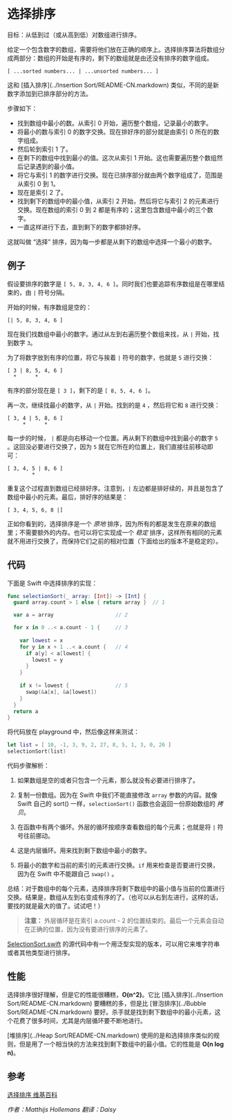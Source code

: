 # 选择排序

目标：从低到过（或从高到低）对数组进行排序。

给定一个包含数字的数组，需要将他们放在正确的顺序上。选择排序算法将数组分成两部分：数组的开始是有序的，剩下的数组就是由还没有排序的数字组成。

	[ ...sorted numbers... | ...unsorted numbers... ]

这和 [插入排序](../Insertion Sort/README-CN.markdown) 类似，不同的是新数字添加到已排序部分的方法。

步骤如下：

- 找到数组中最小的数。从索引 0 开始，遍历整个数组，记录最小的数字。
- 将最小的数与索引 0 的数字交换。现在排好序的部分就是由索引 0 所在的数字组成。
- 然后轮到索引 1 了。
- 在剩下的数组中找到最小的值。这次从索引 1 开始。这也需要遍历整个数组然后记录遇到的最小值。
- 将它与索引 1 的数字进行交换。现在已排序部分就由两个数字组成了，范围是从索引 0 到 1。
- 现在是索引 2 了。
- 找到剩下的数组中的最小值，从索引 2 开始，然后将它与索引 2 的元素进行交换。现在数组的索引 0 到 2 都是有序的；这里包含数组中最小的三个数字。
- 一直这样进行下去，直到剩下的数字都排好序。

这就叫做 “选择” 排序，因为每一步都是从剩下的数组中选择一个最小的数字。

## 例子

假设要排序的数字是 `[ 5, 8, 3, 4, 6 ]`。同时我们也要追踪有序数组是在哪里结束的，由 `|` 符号分隔。

开始的时候，有序数组是空的：

	[| 5, 8, 3, 4, 6 ]

现在我们找数组中最小的数字。通过从左到右遍历整个数组来找，从 `|` 开始，找到数字 `3`。

为了将数字放到有序的位置，将它与挨着 `|` 符号的数字，也就是 `5` 进行交换：

	[ 3 | 8, 5, 4, 6 ]
	  *      *

有序的部分现在是 `[ 3 ]`，剩下的是 `[ 8, 5, 4, 6 ]`。

再一次，继续找最小的数字，从 `|` 开始。找到的是 `4` ，然后将它和 `8` 进行交换：

	[ 3, 4 | 5, 8, 6 ]
	     *      *

每一步的时候， `|` 都是向右移动一个位置。再从剩下的数组中找到最小的数字 `5` 。这回没必要进行交换了，因为 `5` 就在它所在的位置上，我们直接往前移动即可：

	[ 3, 4, 5 | 8, 6 ]
	        *

重复这个过程直到数组已经排好序。注意到，`|` 左边都是排好续的，并且是包含了数组中最小的元素。最后，排好序的结果是：

	[ 3, 4, 5, 6, 8 |]

正如你看到的，选择排序是一个 *原地* 排序，因为所有的都是发生在原来的数组里；不需要额外的内存。也可以将它实现成一个 *稳定* 排序，这样所有相同的元素就不用进行交换了，而保持它们之前的相对位置（下面给出的版本不是稳定的）。

## 代码

下面是 Swift 中选择排序的实现：

```swift
func selectionSort(_ array: [Int]) -> [Int] {
  guard array.count > 1 else { return array }  // 1

  var a = array                    // 2

  for x in 0 ..< a.count - 1 {     // 3
    
    var lowest = x
    for y in x + 1 ..< a.count {   // 4
      if a[y] < a[lowest] {
        lowest = y
      }
    }
    
    if x != lowest {               // 5
      swap(&a[x], &a[lowest])
    }
  }
  return a
}
```

将代码放在 playground 中，然后像这样来测试：

```swift
let list = [ 10, -1, 3, 9, 2, 27, 8, 5, 1, 3, 0, 26 ]
selectionSort(list)
```

代码步骤解析：

1. 如果数组是空的或者只包含一个元素，那么就没有必要进行排序了。

2. 复制一份数组。因为在 Swift 中我们不能直接修改 `array` 参数的内容。就像 Swift 自己的 sort() 一样，`selectionSort()` 函数也会返回一份原始数组的 *拷贝*。
3. 在函数中有两个循环。外层的循环按顺序查看数组的每个元素；也就是将 `|` 符号往前挪动。
4. 这是内层循环。用来找到剩下数组中最小的数字。
5. 将最小的数字和当前的索引的元素进行交换。`if` 用来检查是否要进行交换，因为在 Swift 中不能跟自己 `swap()` 。

总结：对于数组中的每个元素，选择排序将剩下数组中的最小值与当前的位置进行交换。结果是，数组从左到右变成有序的了。（也可以从右到左进行，这样的话，要找的就是最大的值了。试试吧！）

> **注意：** 外层循环是在索引 a.count - 2 的位置结束的。最后一个元素会自动在正确的位置，因为没有要进行排序的元素了。

[SelectionSort.swift](SelectionSort.swift) 的源代码中有一个用泛型实现的版本，可以用它来堆字符串或者其他类型进行排序。

## 性能

选择排序很好理解，但是它的性能很糟糕，**O(n^2)**。它比 [插入排序](../Insertion Sort/README-CN.markdown) 要糟糕的多，但是比 [冒泡排序](../Bubble Sort/README-CN.markdown) 要好。杀手就是找到剩下数组中的最小元素，这个花费了很多时间，尤其是内层循环要不断地进行。

[堆排序](../Heap Sort/README-CN.markdown) 使用的是和选择排序类似的规则，但是用了一个相当快的方法来找到剩下数组中的最小值。它的性能是 **O(n log n)**。

## 参考

[选择排序 维基百科](https://en.wikipedia.org/wiki/Selection_sort)

*作者：Matthijs Hollemans 翻译：Daisy*


